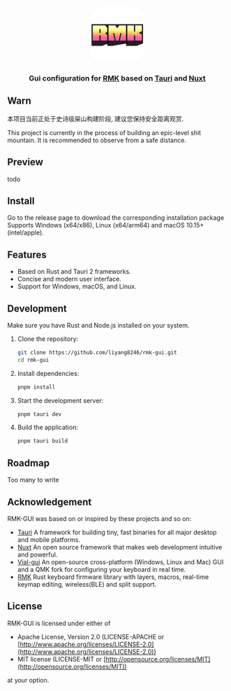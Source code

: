 <div align="center">
<img src="./src-tauri/icons/icon.png" alt="Clash" width="128" />
<h3>
Gui configuration for <a href="https://github.com/HaoboGu/rmk">RMK</a> based on <a href="https://github.com/tauri-apps/tauri">Tauri</a> and <a href="https://github.com/nuxt/nuxt">Nuxt</a>
<h3>
</div>

## Warn

本项目当前正处于史诗级屎山构建阶段, 建议您保持安全距离观赏.

This project is currently in the process of building an epic-level shit mountain. It is recommended to observe from a safe distance.

## Preview

todo

## Install

Go to the release page to download the corresponding installation package
Supports Windows (x64/x86), Linux (x64/arm64) and macOS 10.15+ (intel/apple).

## Features

- Based on Rust and Tauri 2 frameworks.
- Concise and modern user interface.
- Support for Windows, macOS, and Linux.

## Development

Make sure you have Rust and Node.js installed on your system.

1. Clone the repository:
   ```bash
   git clone https://github.com/liyang8246/rmk-gui.git
   cd rmk-gui
   ```
2. Install dependencies:
   ```bash
   pnpm install
   ```
3. Start the development server:
   ```bash
   pnpm tauri dev
   ```
4. Build the application:
   ```bash
   pnpm tauri build
   ```

## Roadmap

Too many to write

## Acknowledgement

RMK-GUI was based on or inspired by these projects and so on:

- [Tauri](https://github.com/tauri-apps/tauri) A framework for building tiny, fast binaries for all major desktop and mobile platforms.
- [Nuxt](https://github.com/nuxt/nuxt) An open source framework that makes web development intuitive and powerful.
- [Vial-gui](https://github.com/vial-kb/vial-gui) An open-source cross-platform (Windows, Linux and Mac) GUI and a QMK fork for configuring your keyboard in real time.
- [RMK](https://github.com/HaoboGu/rmk) Rust keyboard firmware library with layers, macros, real-time keymap editing, wireless(BLE) and split support.

## License

RMK-GUI is licensed under either of

- Apache License, Version 2.0 (LICENSE-APACHE or [http://www.apache.org/licenses/LICENSE-2.0](http://www.apache.org/licenses/LICENSE-2.0))
- MIT license (LICENSE-MIT or [http://opensource.org/licenses/MIT](http://opensource.org/licenses/MIT))

at your option.
